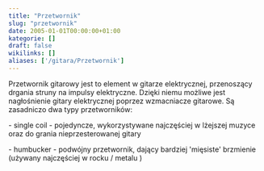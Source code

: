 ```yaml
---
title: "Przetwornik"
slug: "przetwornik"
date: 2005-01-01T00:00:00+01:00
kategorie: []
draft: false
wikilinks: []
aliases: ['/gitara/Przetwornik']
---
```

Przetwornik gitarowy jest to element w gitarze elektrycznej, przenoszący
drgania struny na impulsy elektryczne. Dzięki niemu możliwe jest
nagłośnienie gitary elektrycznej poprzez wzmacniacze gitarowe. Są
zasadniczo dwa typy przetworników:

\- single coil - pojedyncze, wykorzystywane najczęściej w lżejszej
muzyce oraz do grania nieprzesterowanej gitary

\- humbucker - podwójny przetwornik, dający bardziej 'mięsiste'
brzmienie (używany najczęściej w rocku / metalu )